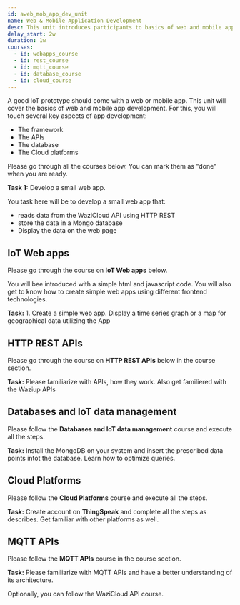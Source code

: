 ```yaml
---
id: aweb_mob_app_dev_unit
name: Web & Mobile Application Development
desc: This unit introduces participants to basics of web and mobile app development for IoT platforms, with a focus on the Waziup IoT platform.
delay_start: 2w
duration: 1w
courses:
  - id: webapps_course
  - id: rest_course
  - id: mqtt_course
  - id: database_course
  - id: cloud_course
---
```


A good IoT prototype should come with a web or mobile app. This unit will cover the basics of web and mobile app development.
For this, you will touch several key aspects of app development:

- The framework
- The APIs
- The database
- The Cloud platforms

Please go through all the courses below. You can mark them as "done" when you are ready.

<alert type='success'><b>Task 1:</b> Develop a small web app.</alert>

You task here will be to develop a small web app that:
- reads data from the WaziCloud API using HTTP REST
- store the data in a Mongo database
- Display the data on the web page




## IoT Web apps

Please go through the course on **IoT Web apps** below.

You will bee introduced with a simple html and javascript code. You will also get to know how to create simple web apps using different frontend technologies.

<alert type='success'><b>Task:</b> 1. Create a simple web app. Display a time series graph or a map for geographical data utilizing the App</alert>


## HTTP REST APIs

Please go through the course on **HTTP REST APIs** below in the course section.

<alert type='success'><b>Task:</b> Please familiarize with APIs, how they work. Also get familiered with the Waziup APIs</alert>

## Databases and IoT data management

Please follow the **Databases and IoT data management** course and execute all the steps.

<alert type='success'><b>Task:</b> Install the MongoDB on your system and insert the prescribed data points intot the database. Learn how to optimize queries.</alert>


## Cloud Platforms

Please follow the **Cloud Platforms** course and execute all the steps.

<alert type='success'><b>Task:</b> Create account on **ThingSpeak** and complete all the steps as describes. Get familiar with other platforms as well.</alert>


## MQTT APIs

Please follow the **MQTT APIs** course in the course section.

<alert type='success'><b>Task:</b> Please familiarize with MQTT APIs and have a better understanding of its architecture.</alert>

Optionally, you can follow the WaziCloud API course.

